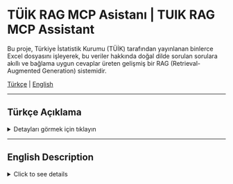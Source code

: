 # TÜİK RAG MCP Asistanı | TUIK RAG MCP Assistant

Bu proje, Türkiye İstatistik Kurumu (TÜİK) tarafından yayınlanan binlerce Excel dosyasını işleyerek, bu veriler hakkında doğal dilde sorulan sorulara akıllı ve bağlama uygun cevaplar üreten gelişmiş bir RAG (Retrieval-Augmented Generation) sistemidir.

[Türkçe](#türkçe) | [English](#english)

---

<a name="türkçe"></a>
##  Türkçe Açıklama

<details>
<summary>Detayları görmek için tıklayın</summary>

### 🤖 Örnek Kullanım / Demo

![ Örnek Kullanım / Demo](images/cepassist_trr.png)


### 🚀 Proje Hakkında

Bu sistem, yapılandırılmamış Excel tablolarını, yapay zeka destekli bir süreçle anlamlı metin parçalarına ("chunk") dönüştürür. Bu metin parçaları daha sonra anlamsal olarak aranabilir vektörlere çevrilir ve bir FAISS veritabanında saklanır. Kullanıcı bir soru sorduğunda, sistem en alakalı bilgileri bu veritabanından çeker ve bu bilgileri kullanarak, Gemini yapay zeka modeline tutarlı ve doğru bir cevap ürettirir.

Proje, n8n iş akışı otomasyon platformu aracılığıyla bir Telegram botuna bağlanarak son kullanıcıya ulaşır.

### 🏛️ Mimarî Şeması

![Proje Mimarisi](images/Diagram_Mermaid_tr.svg)

### ✨ Temel Özellikler

* **Yapay Zeka Destekli Veri Ayrıştırma:** Karmaşık TÜİK Excel tablolarını anlamlı cümlelere dönüştürmek için Gemini kullanılır.
* **Anlamsal Arama:** Anahtar kelime aramasının ötesinde, sorunun "anlamına" en yakın verileri bulan vektör tabanlı arama.
* **🧠 Sohbet Hafızası:** n8n'deki `Window Buffer Memory` sayesinde, asistan her kullanıcı için geçmiş konuşmaları hatırlar. Bu, "peki bir önceki yıla göre nasıldı?" gibi takip soruları sormaya ve daha doğal bir diyalog kurmaya olanak tanır.
* **Sesli ve Yazılı Etkileşim:** n8n iş akışı, Telegram üzerinden gönderilen sesli mesajları metne çevirerek, kullanıcıların asistanla hem yazarak hem de konuşarak etkileşim kurmasına olanak tanır.
* **Hazır Veritabanı:** Kullanıcıların saatlerce ve maliyetli bir şekilde veri işlemesini önlemek için önceden oluşturulmuş veritabanı dosyaları.
* **Paralel ve Hızlı Veri İşleme:** `multiprocessing` ile binlerce dosyanın işlenme süresini dramatik ölçüde kısaltır.
* **Sağlam ve Güvenilir:** "Checkpointing" mekanizması sayesinde, herhangi bir hata durumunda işlem kaldığı yerden devam eder.
* **Gelişmiş Hata Yönetimi:** Başarısız olan dosyaları ve hata nedenlerini `failed_files.log`'a kaydederek teşhis ve yeniden işleme imkanı sunar.
* **Güvenli API:** `Bearer Token` (JWT) doğrulaması ile sunucuya sadece yetkili istemcilerin erişmesini sağlar.
* **n8n & Telegram Entegrasyonu:** Hazır `workflow.json` dosyası ile kolay kurulum ve son kullanıcıya sohbet arayüzü sunumu.

### 🛠️ Kullanılan Teknolojiler

* **Backend:** Python 3.10+
* **AI Modelleri:** Google Gemini 2.5 Pro/Flash, `sentence-transformers`
* **Veritabanı:** FAISS (Vektör Arama), Pickle (Veri Saklama)
* **API & Sunucu:** FastMCP, Uvicorn, Flask, Click
* **Tünelleme:** Ngrok (Yerel sunucuyu internete açmak için)
* **Otomasyon:** n8n
* **Arayüz:** Telegram

### 📂 Proje Yapısı

```
.
├── data/
├── images/
├── .gitignore
├── build_vector_db.py      # Veritabanını oluşturan ana betik
├── custom_tuik_scraper.py  # TÜİK'ten veri çeken kazıyıcı
├── dashboard.py            # Güvenlik token'ı üreten web paneli
├── data.json               # İndirilen dosyaların envanteri
├── failed_files.log        # Başarısız işlenen dosyaların kaydı
├── ngrok.exe               # Ngrok tünelleme uygulaması
├── prepare_data.py         # Tüm verileri indiren ve düzenleyen betik
├── requirements.txt        # Gerekli Python kütüphaneleri
├── server.py               # RAG API sunucusu
└── TUIK_Bot_Workflow.json  # n8n için hazır iş akışı dosyası
```

### 🏁 Kurulum ve Kullanım

#### Adım 1: Projeyi ve Bağımlılıkları Kurma
```bash
git clone https://github.com/FatihSuicmez/TUIK_MCP.git
cd TUIK_MCP
pip install -r requirements.txt
```

#### Adım 2: Gerekli Araçları ve Anahtarları Hazırlama
1.  **Telegram Bot Token:** Telegram'da **`@BotFather`** ile konuşarak `/newbot` komutuyla yeni bir bot oluşturun ve size verdiği **token'ı** kaydedin.
2.  **Google Gemini API Anahtarı:** [Google AI Studio](https://aistudio.google.com/app/apikey)'dan bir API anahtarı oluşturun ve kaydedin.
3.  **Ngrok (Zorunlu Araç):** n8n'in yerel makinenizde çalışan `server.py` sunucusuna ulaşabilmesi için `ngrok`'a ihtiyacımız var. [Ngrok indirme sayfasından](https://ngrok.com/download) sisteminize uygun `ngrok` uygulamasını indirin ve proje klasörünüze yerleştirin.

#### Adım 3: Hazır Veritabanını İndirme (Tavsiye Edilen Yöntem)
Veritabanını sıfırdan oluşturmak saatler sürer ve maliyetlidir.
Veritabanı dosyaları (~1 GB) GitHub'ın dosya limiti için çok büyük olduğundan, harici bir bulut depolama servisinde barındırılmaktadır.
1.  [Bu Kısımdan](https://drive.google.com/file/d/18MfO-Q0Oo7UTeT4iWUrIK1STIzrYW09-/view?usp=sharing) database.zip dosyasını indirin.
2.  İndirdiğiniz .zip dosyasını açın.
3.  İçindeki `tuik_faiss.index`,`tuik_chunks.pkl` dosyalarını ve `/data` klasörünü projenin ana klasörüne kopyalayın.

---
#### ⚙️ Alternatif: Veritabanını ve Verileri Sıfırdan Oluşturma (İleri Seviye)
> ⚠️ **Uyarı:** Bu süreç, hem TÜİK sitesinden yüzlerce dosya indireceği hem de bu dosyaları Gemini API ile işleyeceği için **çok uzun sürebilir** ve **önemli maliyetlere** yol açabilir.

1.  **API Anahtarınızı Ayarlayın:** `setx GOOGLE_API_KEY "sizin-api-anahtarınız"` komutuyla anahtarınızı sisteme tanıtın (CMD'yi yeniden başlatın).
2.  **TÜİK Verilerini Çekme ve Hazırlama:** `python prepare_data.py`
3.  **Performans ve Maliyet Ayarlarını Gözden Geçirin:**
    * **Maliyetler:** `build_vector_db.py` betiği, indirilen her dosya için Gemini API'sine bir istek gönderir. Toplu veri işleme gibi görevler için betik içinde `gemini-2.5-flash` gibi daha uygun maliyetli bir model kullanmanız şiddetle tavsiye edilir. Google Cloud üzerinde **Bütçe Alarmları (Billing Alerts)** kurarak beklenmedik faturaların önüne geçebilirsiniz.
    * **Hız:** Betiğin hızı, `build_vector_db.py` içindeki `worker_count` değişkeni ile kontrol edilir. En iyi performans için bu değeri, bilgisayarınızın mantıksal çekirdek sayısının 1 ila 2 katı arasında bir değere ayarlayabilirsiniz (Örn: `worker_count = 8` veya `worker_count = 16`).
4.  **RAG Veritabanını Oluşturun:** `python build_vector_db.py`

---

### 🏃 Kullanım

1.  **Arka Planı ve Tüneli Çalıştırın:**
    * **1. Terminal (Güvenlik Sunucusu):** `python dashboard.py`
    * **2. Terminal (RAG Sunucusu):** `python server.py`
    * **3. Terminal (Ngrok Tüneli):** `./ngrok.exe http 8070` (ve `https://...` adresini kopyalayın).

2.  **n8n'i Yapılandırın:**
    * **Adım 2a: Kimlik Bilgilerini (Credentials) Ekleme**
        n8n'de "Credentials" bölümüne gidin ve şu üçünü oluşturun:
        1.  `Telegram Bot API`: BotFather'dan aldığınız token.
        2.  `Google Gemini`: Google'dan aldığınız API anahtarı.
        3.  `Bearer Auth`: `http://127.0.0.1:8050` adresine giderek oluşturduğunuz token.
    * **Adım 2b: İş Akışını İçe Aktarma ve Ayarlama**
        1.  Projedeki **`TUIK_Bot_Workflow.json`** dosyasını n8n'e aktarın.İçe aktaracağınız iş akışı aşağıdaki gibi görünecektir:
           ![İş Akışı](images/n8n.png)
        3.  Akıştaki **`MCP Client`** noduna tıklayın. Ayarlarını aşağıdaki gibi yapın:
            * **Credential for Bearer Auth:** Açılır menüden daha önce oluşturduğunuz `Bearer Auth` kimlik bilgisini seçin.
            * **Endpoint URL:** Bu alana, Ngrok terminalinde size verilen `https://...ngrok-free.app` adresini **sonuna `/sse` ekleyerek** yapıştırın. *Örnek: `https://b1a2-c3d4-e5f6.ngrok-free.app/sse`*
        4.  Akıştaki diğer nodlara (`Telegram Trigger`, `Google Gemini`) tıklayarak ilgili kimlik bilgilerini seçtiğinizden emin olun.

3.  **Test Edin:** n8n akışını aktif hale getirin ("Activate") ve Telegram botunuzla konuşmaya başlayın!

### 🔌 MCP Sunucu Aracı

Sunucumuz (`server.py`) tek ve güçlü bir araç sunar:

`answer_question_with_rag(user_question: str, top_k: int = 5)`
* **Amaç:** Kullanıcı sorusunu alır, RAG veritabanında arama yapar ve nihai cevabı üretmesi için bir LLM'e verilecek hazır bir JSON paketi döndürür.
* **Girdi:** `user_question` (kullanıcının sorusu), `top_k` (isteğe bağlı, bulunacak en alakalı sonuç sayısı).
* **Çıktı:** `final_prompt_for_llm` anahtarını içeren ve içinde talimatlar, bulunan bağlam ve kullanıcının sorusu olan bir JSON nesnesi.


</details>

---

<a name="english"></a>
## English Description

<details>
<summary>Click to see details</summary>

### 🤖 Example Usage / Demo

![Example Usage / Demo](images/cepassist_en.png)

### 🚀 About The Project
This project is an advanced RAG (Retrieval-Augmented Generation) system that processes thousands of Excel files from the Turkish Statistical Institute (TUIK) to provide intelligent answers to natural language questions about this data.

### 🏛️ Architecture Diagram
![Project Architecture](images/Diagram_Mermaid_en.svg)

### ✨ Core Features
* **AI-Powered Data Parsing:** Uses Gemini to convert complex Excel tables into meaningful sentences.
* **Semantic Search:** Vector-based search that finds data closest in "meaning" to a query.
* **🧠 Conversation Memory:** Thanks to `Window Buffer Memory` in n8n, the assistant remembers past conversations for each user, allowing for follow-up questions.
* **Voice and Text Interaction:** The n8n workflow transcribes voice messages, allowing users to interact with the assistant by both writing and speaking.
* **Pre-built Database:** Includes pre-computed database files to save users from hours of processing and API costs.
* **Secure API:** Uses `Bearer Token` (JWT) authentication.
* **n8n & Telegram Integration:** Ready-to-use `workflow.json` for easy setup.

### 🛠️ Tech Stack
* **Backend:** Python 3.10+
* **AI Models:** Google Gemini 2.5 Pro/Flash, `sentence-transformers`
* **Database:** FAISS, Pickle
* **API & Server:** FastMCP, Uvicorn, Flask, Click
* **Tunneling:** Ngrok
* **Automation:** n8n
* **Interface:** Telegram

### 🏁 Setup and Usage

#### Step 1: Clone Project & Install Dependencies
```bash
git clone https://github.com/FatihSuicmez/TUIK_MCP.git
cd TUIK_MCP
pip install -r requirements.txt
```

#### Step 2: Prepare Tools & Keys
1.  **Telegram Bot Token:** Create a new bot by talking to `@BotFather` in Telegram.
2.  **Google Gemini API Key:** Create an API key from [Google AI Studio](https://aistudio.google.com/app/apikey).
3.  **Ngrok (Required Tool):** Download `ngrok` from the [Ngrok download page](https://ngrok.com/download).

#### Step 3: Download Pre-built Database (Recommended)
The database files (~1 GB) are too large for GitHub's file limit, so they are hosted on an external cloud storage service.
1.  Download the database.zip file [from this link](https://drive.google.com/file/d/18MfO-Q0Oo7UTeT4iWUrIK1STIzrYW09-/view?usp=sharing).
2.  Open the downloaded .zip file.
3.  Extract `tuik faiss.index`,`tuik chunks.pkl` files, and the /data folder from within it to the project's root folder.

---
#### ⚙️ Alternative: Build Data and Database from Scratch (Advanced)
> ⚠️ Warning: This process can take a **very long time** and may lead to  **significant costs**, as it will both download hundreds of files from the TÜIK site and process them using the Gemini API.

1.  **Set Your API Key:** Set your key as a system environment variable with the command setx GOOGLE_API_KEY "your-api-key" (Restart CMD).
2.  **Fetch and Prepare TUIK Data:** Run `python prepare_data.py`.
3.  **Review Performance and Cost Settings:**
    * **Costs:** The build_vector_db.py script sends a request to the Gemini API for each downloaded file. For tasks like bulk data processing, it is strongly recommended to use a more cost-effective model within the script, such as gemini-2.5-flash. You can prevent unexpected bills by setting up Billing Alerts on Google Cloud.
    * **Speed:** The script's speed is controlled by the worker_count variable in build_vector_db.py. For optimal performance, you can set this value to 1 to 2 times the number of logical cores on your computer (e.g., worker_count = 8 or worker_count = 16).
4.  **Create the RAG Database:** `python build_vector_db.py`
---

### 🏃 Usage

1.  **Run the Backend and Tunnel:**
    * **Terminal 1 (Auth Server):** `python dashboard.py`
    * **Terminal 2 (RAG Server):** `python server.py`
    * **Terminal 3 (Ngrok Tunnel):**
      ```bash
      ./ngrok.exe http 8070
      ```
      Copy the `https://...` "Forwarding" address.

2.  **Configure n8n:**
    * **Step 2a: Add Credentials**
        In n8n, create three credentials: `Telegram Bot API`, `Google Gemini`, and `Bearer Auth`.
    * **Step 2b: Import and Configure Workflow**
        1.  Import the **`TUIK_Bot_Workflow.json`** file.The workflow you will import will look like this:
           ![Workflow](images/n8n.png)
        2.  Open the **`MCP Client`** node. In the "Endpoint URL" field, paste the Ngrok URL you copied, **adding `/sse` to the end.**
        3.  Select your newly created credentials for the relevant nodes.

3.  **Test:** Activate the n8n workflow and start chatting with your Telegram bot!

### 🔌 MCP Server Tool

Our server (server.py) offers a single, powerful tool:

`answer_question_with_rag(user_question: str, top_k: int = 5)`
* **Purpose:** Takes the user's question, searches the RAG database, and returns a prepared JSON package to be given to an LLM for it to generate the final answer.
* **Input:** user_question (the user's question), top_k (optional, the number of most relevant results to find).
* **Output:** A JSON object containing the final_prompt_for_llm key, which in turn includes instructions, the retrieved context, and the user's question.


</details>
